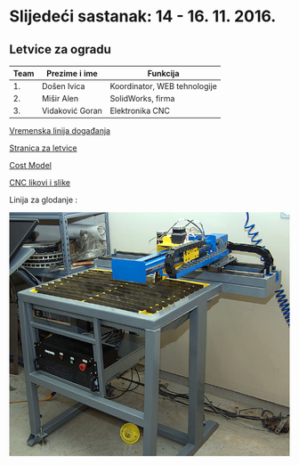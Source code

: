 # Slijedeći sastanak: 14 - 16. 11. 2016.


## Letvice za ogradu 

| Team          | Prezime i ime |Funkcija |
|---|---|---|
| 1.            | Došen Ivica  | Koordinator, WEB tehnologije |
| 2.            | Mišir Alen  | SolidWorks, firma|
| 3.            | Vidaković Goran  | Elektronika CNC |


[Vremenska linija događanja ](https://github.com/acivinesod/letvice/blob/master/Dokumenti/Time%20line)

[Stranica za letvice ](http://www.acivinesod.com/letvice/Letvice.html)

[Cost Model](https://github.com/acivinesod/letvice/blob/master/Dokumenti/Cost_Model_Letvice.pdf)

[CNC likovi i slike ](https://github.com/acivinesod/letvice/tree/master/Dokumenti/CNC-linkovi)

Linija za glodanje :

![CNC](https://github.com/acivinesod/letvice/blob/master/Dokumenti/cnc_1.jpg)






